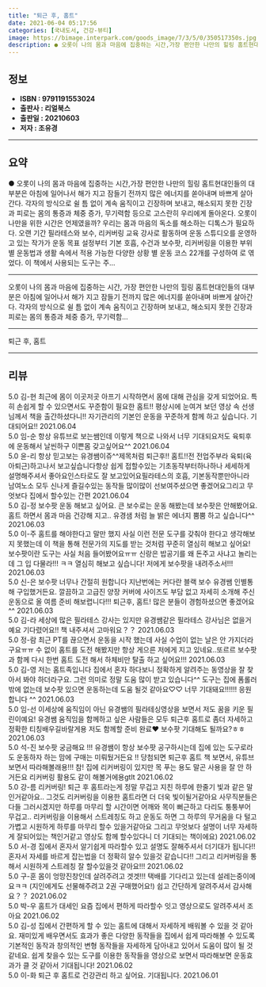 ```yaml
---
title: "퇴근 후, 홈트"
date: 2021-06-04 05:17:56
categories: [국내도서, 건강-뷰티]
image: https://bimage.interpark.com/goods_image/7/3/5/0/350517350s.jpg
description: ● 오롯이 나의 몸과 마음에 집중하는 시간,가장 편안한 나만의 힐링 홈트현대인들의 대부분은 아침에 일어나서 해가 지고 잠들기 전까지 많은 에너지를 쏟아내며 바쁘게 살아간다. 각자의 방식으로 쉴 틈 없이 계속 움직이고 긴장하며 보내고, 해소되지 못한 긴장과 피로는 몸의 통증과 체중 증가
---
```


## **정보**

- **ISBN : 9791191553024**
- **출판사 : 리얼북스**
- **출판일 : 20210603**
- **저자 : 조유경**

------



## **요약**

●  오롯이 나의 몸과 마음에 집중하는 시간,가장 편안한 나만의 힐링 홈트현대인들의 대부분은 아침에 일어나서 해가 지고 잠들기 전까지 많은 에너지를 쏟아내며 바쁘게 살아간다. 각자의 방식으로 쉴 틈 없이 계속 움직이고 긴장하며 보내고, 해소되지 못한 긴장과 피로는 몸의 통증과 체중 증가, 무기력함 등으로 고스란히 우리에게 돌아온다. 오롯이 나만을 위한 시간은 언제였을까? 우리는 몸과 마음의 독소를 해소하는 디톡스가 필요하다. 오랜 기간 필라테스와 보수, 리커버링 교육 강사로 활동하며 운동 스튜디오를 운영하고 있는 작가가 운동 목표 설정부터 기본 호흡, 수건과 보수팟, 리커버링을 이용한 부위 별 운동법과 생활 속에서 적용 가능한 다양한 상황 별 운동 코스 22개를 구성하여 로 엮었다. 이 책에서 사용되는 도구는 주...

------

오롯이 나의 몸과 마음에 집중하는 시간,
가장 편안한 나만의 힐링 홈트현대인들의 대부분은 아침에 일어나서 해가 지고 잠들기 전까지 많은 에너지를 쏟아내며 바쁘게 살아간다. 각자의 방식으로 쉴 틈 없이 계속 움직이고 긴장하며 보내고, 해소되지 못한 긴장과 피로는 몸의 통증과 체중 증가, 무기력함... 

------


퇴근 후, 홈트 

------


## **리뷰** 

5.0 김-현 최근에 몸이 이곳저곳 아프기 시작하면서 몸에 대해 관심을 갖게 되었어요. 특히 손쉽게 할 수 있으면서도 꾸준함이 필요한 홈트!! 평상시에 눈여겨 보던 영상 속 선생님께서 책을 출간하셨다니!! 자기관리의 기본인 운동을 꾸준하게 함께 하고 싶습니다. 기대되어요!! 2021.06.04 <br/>5.0 임-순 항상 유튜브로 보는쌤인데 이렇게 책으로 나와서 너무 기대되요저도 육퇴후에 운동해서 날씬하구 이쁜몸 갖고싶어요^^ 2021.06.04 <br/>5.0 윤-리 항상 믿고보는 유경쌤이쥬^^제목처럼 퇴근후!! 홈트!!전 전업주부라 육퇴(육아퇴근)하고나서 보고싶습니다항상 쉽게 접할수있는 기초동작부터하나하나 세세하게 설명해주셔서 좋아요인스타로도 잘 보고있어요필라테스의 호흡, 기본동작뿐만아니라 남여노소 모두 신나게 즐길수있는 동작들 많이많이 선보여주셨으면 좋겠어요그리고 무엇보다 집에서 할수있는 간편 2021.06.04 <br/>5.0 김-정 보수팟 운동 해보고 싶어요. 큰 보수로는 운동 해봤는데 보수팟은 안해봤어요. 홈트 하면서 몸과 마음 건강해 지고.. 유경샘 처럼 늘 밝은 에너지 뿜뿜 하고 싶습니다^^ 2021.06.03 <br/>5.0 이-주 홈트를 해야한다고 말만 했지 사실 이런 전문 도구를 갖춰야 한다고 생각해보지 못했는데 이 책을 통해 전문가의 지도를 받는 것처럼 꾸준히 열심히 해보고 싶어요! 보수팟이란 도구는 사실 처음 들어봤어요ㅠㅠ 신랑은 밥공기를 왜 돈주고 사냐고 놀리는데 그 입 다물라!!! ㅋㅋ 열심히 해보고 싶습니다! 저에게 보수팟을 내려주소서!!! 2021.06.03 <br/>5.0 신-은 보수팟 너무나 간절히 원합니다 지난번에는 커다란 블랙 보수 유경쌤 인별통해 구입했거든요. 깔끔하고 고급진 양장 커버에 사이즈도 부담 없고 자세히 소개해 주신 운동으로 올 여름 준비 해보렵니다!!! 퇴근후, 홈트! 많은 분들이 경험하셨으면 좋겠어요 ^^ 2021.06.03 <br/>5.0 김-라 세상에 많은 필라테스 강사는 있지만
유경쌤같은 필라테스 강사님은 없을거예요
기다렸어요!! 책 내주셔서 고마워요？？ 2021.06.03 <br/>5.0 정-람 최근 PT를 끊으면서 운동을 시작 했는데 사실 수업이 없는 날은 안 가지더라구요ㅠㅠ 수 없이 홈트를 도전 해봤지만 항상 게으른 저에게 지고 있네요..또르르 보수팟과 함께 다시 한번 홈트 도전 해서 하체비만 탈출 하고 싶어요!!! 2021.06.03 <br/>5.0 김-영 저는 홈트족입니다 집에서 혼자 하다보니 정확하게 알려주는 동영상을 잘 찾아서 봐야 하더라구요. 그런 의미로 정말 도움 많이 받고 있습니다^^ 도구는 집에 폼롤러밖에 없는데 보수팟 있으면 운동하는데 도움 될것 같아요♡♡ 너무 기대돼요!!!!!! 응원합니다 ^^ 2021.06.03 <br/>5.0 임-선 이세상에 움직임이 아닌 유경쌤의 필라테싱영상을 보면서 저도 꿈을 키운 필린이예요! 유경쌤 움직임을 함께하고 싶은 사람들은 모두 퇴근후 홈트로 좀더 자세하고 정확한 티칭배우길바랄게용 저도 함께할 준비 완료♥
보수팟 기대해도 될까요?ㅎㅎ 2021.06.03 <br/>5.0 석-진 보수팟 궁금해요 !!! 유경쌤이 항상 보수팟 공구하시는데 집에 있는 도구로라도 운동하자 하는 맘에 구매는 미뤄뒀거든요 !! 당첨되면 퇴근후 홈트 책 보면서, 유튜브 보면서 따라해볼래용!!! 참! 집에 리커버링이 있지만 목 푸는 용도 말곤 사용을 잘 안 하거든요 리커버링 활용도 같이 해볼거에용gtlt  2021.06.02 <br/>5.0 강-름 리커버링!
퇴근 후 홈트라는게 정말 무겁고 지친 하루에 한줄기 빛과 같은 말인거같아요.. 그것도 리커버링을 이용한 홈트라면 더 더욱 빛이될거같아요 사무직분들은 다들 그러시겠지만 하루를 마무리 할 시간이면 어깨와 목이 뻐근하고 다리도 퉁퉁부어 무겁고.. 리커버링을 이용해서 스트레칭도 하고 운동도 하면 그 하루의 무거움을 다 털고 가볍고 시원하게 하루를 마무리 할수 있을거같아요 그리고 무엇보다 설명이 너무 자세하게 잘되어있는 책인거같고 영상도 함께 할수있다니 더 기대되는 책이에요) 2021.06.02 <br/>5.0 서-경 집에서 혼자서 알기쉽게 따라할수 있고 설명도 잘해주셔서 더기대가 됩니다!! 혼자서 자세를 바르게 잡는법을 더 정확히 알수 있을것 같습니다!! 그리고 리커버링을 통해서 시원하게 스트레칭 잘 할수있을것 같아요!!!  2021.06.02 <br/>5.0 구-훈 몸이 엉망진창인데 살려주려고 겟겟!!!
택배를 기다리고 있는데 설레는중이에요ㅋㅋ
(지인에게도 선물해주려고 2권 구매했어요!)
쉽고 간단하게 알려주셔서 감사해요？？
 2021.06.02 <br/>5.0 박-우 홈트가 대세인 요즘 집에서 편하게 따라할수 잇고 영상으로도 알려주셔서 조아요 2021.06.02 <br/>5.0 김-성 집에서 간편하게 할 수 있는 홈트에 대해서 자세하게 배워볼 수 있을 것 같아요. 재미있게 배우면서도 효과가 좋은 다양한 동작들을 집에서 쉽게 따라해볼 수 있도록 기본적인 동작과 창의적인 변형 동작들을 자세하게 담아내고 있어서 도움이 많이 될 것 같네요. 쉽게 찾을수 있는 도구를 이용한 동작들을 영상으로 보면서 따라해보면 운동효과가 클 것 같아서 기대됩니다! 2021.06.02 <br/>5.0 이-화 퇴근 후 홈트로 건강관리 하고 싶어요. 기대됩니다. 2021.06.01 <br/>